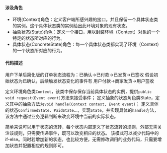 #### 涉及角色
- 环境(Context)角色：定义客户端所感兴趣的接口，并且保留一个具体状态类的实例。这个具体状态类的实例给出此环境对象的现有状态。
- 抽象状态(State)角色：定义一个接口，用以封装环境（Context）对象的一个特定的状态所对应的行为。
- 具体状态(ConcreteState)角色：每一个具体状态类都实现了环境（Context）的一个状态所对应的行为。

#### 代码描述
用户下单后简化版的订单状态流程为：已确认->已付款->已发货->已签收
假设初始状态为已确认，后续触发状态变化的事件有 用户付款->商家发货->用户签收

定义环境角色类`Context`，该类中保存保存当前具体状态的实例，提供`public void request(Event event)`方法来接受事件；
定义抽象的状态角色类State，定义其中的抽象方法为`void handle(Context context, Event event)`；
定义具体的状态`ConfirmedState`、`PaidState`...，实现`State`，并实现具体的`handle`方法，该方法中通过业务逻辑判断来改变环境中当前的实际状态。

简单来说可以用于状态的流转，每个状态内部定义了状态流转的规则，外部无需关注该规则，只需要传递事件，既可以改变相应的状态。
该模式可以减少代码中的if-else。同时若增加新的状态，也比较方便，无需修改调用的业务代码，只需要增加状态并配置相应的规则即可。
